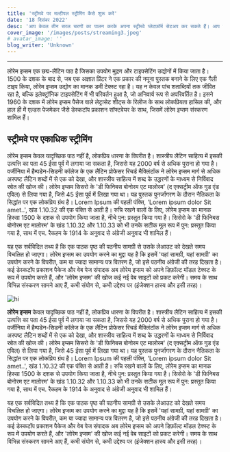 ```yaml
---
title: 'स्ट्रीमवे पर मल्टीपल स्ट्रीमिंग कैसे शुरू करें'
date: '18 दिसंबर 2022'
desc: 'आप केवल तीन सरल चरणों का पालन करके अपना स्ट्रीमवे प्लेटफ़ॉर्म सेटअप कर सकते हैं। आप केवल तीन सरल चरणों का पालन करके अपना स्ट्रीमवे प्लेटफ़ॉर्म सेट कर सकते हैं।'
cover_image: '/images/posts/streaming3.jpeg'
# avatar_image: ''
blog_writer: 'Unknown'
---
```


****************
लोरेम इप्सम एक छद्म-लैटिन पाठ है जिसका उपयोग मुद्रण और टाइपसेटिंग उद्योगों में किया जाता है। 1500 के दशक के बाद से, जब एक अज्ञात प्रिंटर ने एक प्रकार की नमूना पुस्तक बनाने के लिए एक गैली टाइप किया, लोरेम इप्सम उद्योग का मानक डमी टेक्स्ट रहा है। यह न केवल पांच शताब्दियों तक जीवित रहा है, बल्कि इलेक्ट्रॉनिक टाइपसेटिंग में भी परिवर्तन हुआ है, जो अनिवार्य रूप से अपरिवर्तित है। इसने 1960 के दशक में लोरेम इप्सम पैसेज वाले लेट्रासेट शीट्स के रिलीज के साथ लोकप्रियता हासिल की, और हाल ही में एल्डस पेजमेकर जैसे डेस्कटॉप प्रकाशन सॉफ्टवेयर के साथ, जिसमें लोरेम इप्सम संस्करण शामिल हैं।


## स्ट्रीमवे पर एकाधिक स्ट्रीमिंग

लोरेम इप्सम केवल यादृच्छिक पाठ नहीं है, लोकप्रिय धारणा के विपरीत है। शास्त्रीय लैटिन साहित्य में इसकी उत्पत्ति का पता 45 ईसा पूर्व में लगाया जा सकता है, जिससे यह 2000 वर्ष से अधिक पुराना हो गया है। वर्जीनिया में हैम्पडेन-सिडनी कॉलेज के एक लैटिन प्रोफेसर रिचर्ड मैक्लिंटॉक ने लोरेम इप्सम मार्ग से अधिक अस्पष्ट लैटिन शब्दों में से एक को देखा, और शास्त्रीय साहित्य में शब्द के उद्धरणों के माध्यम से निर्विवाद स्रोत की खोज की। लोरेम इप्सम सिसरो के 'डी फिनिबस बोनोरम एट मालोरम' (द एक्सट्रीम ऑफ गुड एंड एविल) से लिया गया है, जिसे 45 ईसा पूर्व में लिखा गया था। यह पुस्तक पुनर्जागरण के दौरान नैतिकता के सिद्धांत पर एक लोकप्रिय ग्रंथ है। Lorem Ipsum की पहली पंक्ति, 'Lorem ipsum dolor Sit amet..', खंड 1.10.32 की एक पंक्ति से आती है। रुचि रखने वालों के लिए, लोरेम इप्सम का मानक हिस्सा 1500 के दशक से उपयोग किया जाता है, नीचे पुन: प्रस्तुत किया गया है। सिसेरो के 'डी फिनिबस बोनोरम एट मालोरम' के खंड 1.10.32 और 1.10.33 को भी उनके सटीक मूल रूप में पुन: प्रस्तुत किया गया है, साथ में एच. रैकहम के 1914 के अनुवाद से अंग्रेजी अनुवाद भी शामिल हैं।

यह एक सर्वविदित तथ्य है कि एक पाठक पृष्ठ की पठनीय सामग्री से उसके लेआउट को देखते समय विचलित हो जाएगा। लोरेम इप्सम का उपयोग करने का मुद्दा यह है कि इसमें 'यहां सामग्री, यहां सामग्री' का उपयोग करने के विपरीत, कम या ज्यादा सामान्य पत्र वितरण है, जो इसे पठनीय अंग्रेजी की तरह दिखता है। कई डेस्कटॉप प्रकाशन पैकेज और वेब पेज संपादक अब लोरेम इप्सम को अपने डिफ़ॉल्ट मॉडल टेक्स्ट के रूप में उपयोग करते हैं, और 'लोरेम इप्सम' की खोज कई नई वेब साइटों को प्रकट करेगी। समय के साथ विभिन्न संस्करण सामने आए हैं, कभी संयोग से, कभी उद्देश्य पर (इंजेक्शन हास्य और इसी तरह)।

![hi](/images/posts/streaming2.jpg)


**लोरेम इप्सम** केवल यादृच्छिक पाठ नहीं है, लोकप्रिय धारणा के विपरीत है। शास्त्रीय लैटिन साहित्य में इसकी उत्पत्ति का पता 45 ईसा पूर्व में लगाया जा सकता है, जिससे यह 2000 वर्ष से अधिक पुराना हो गया है। वर्जीनिया में हैम्पडेन-सिडनी कॉलेज के एक लैटिन प्रोफेसर रिचर्ड मैक्लिंटॉक ने लोरेम इप्सम मार्ग से अधिक अस्पष्ट लैटिन शब्दों में से एक को देखा, और शास्त्रीय साहित्य में शब्द के उद्धरणों के माध्यम से निर्विवाद स्रोत की खोज की। लोरेम इप्सम सिसरो के 'डी फिनिबस बोनोरम एट मालोरम' (द एक्सट्रीम ऑफ गुड एंड एविल) से लिया गया है, जिसे 45 ईसा पूर्व में लिखा गया था। यह पुस्तक पुनर्जागरण के दौरान नैतिकता के सिद्धांत पर एक लोकप्रिय ग्रंथ है। Lorem Ipsum की पहली पंक्ति, 'Lorem ipsum dolor Sit amet..', खंड 1.10.32 की एक पंक्ति से आती है। रुचि रखने वालों के लिए, लोरेम इप्सम का मानक हिस्सा 1500 के दशक से उपयोग किया जाता है, नीचे पुन: प्रस्तुत किया गया है। सिसेरो के 'डी फिनिबस बोनोरम एट मालोरम' के खंड 1.10.32 और 1.10.33 को भी उनके सटीक मूल रूप में पुन: प्रस्तुत किया गया है, साथ में एच. रैकहम के 1914 के अनुवाद से अंग्रेजी अनुवाद भी शामिल हैं।

यह एक सर्वविदित तथ्य है कि एक पाठक पृष्ठ की पठनीय सामग्री से उसके लेआउट को देखते समय विचलित हो जाएगा। लोरेम इप्सम का उपयोग करने का मुद्दा यह है कि इसमें 'यहां सामग्री, यहां सामग्री' का उपयोग करने के विपरीत, कम या ज्यादा सामान्य पत्र वितरण है, जो इसे पठनीय अंग्रेजी की तरह दिखता है। कई डेस्कटॉप प्रकाशन पैकेज और वेब पेज संपादक अब लोरेम इप्सम को अपने डिफ़ॉल्ट मॉडल टेक्स्ट के रूप में उपयोग करते हैं, और 'लोरेम इप्सम' की खोज कई नई वेब साइटों को प्रकट करेगी। समय के साथ विभिन्न संस्करण सामने आए हैं, कभी संयोग से, कभी उद्देश्य पर (इंजेक्शन हास्य और इसी तरह)।
